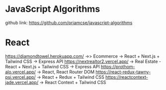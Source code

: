 JavaScript Algorithms
===

github link: https://github.com/priamcse/javascript-algorithms


React
===

https://diamondtowel.herokuapp.com/ ->> Ecommerce -> React + Next.js + Tailwind CSS -> Express API
https://nextrealtor2.vercel.app/ -> Real Estate - React + Next.js + Tailwind CSS -> Express API
https://prothom-alo.vercel.app/ -> React, React Router DOM
https://react-redux-tawny-psi.vercel.app/ -> React + Redux + Tailwind CSS
https://reactcontext-jade.vercel.app/ -> React Context + Tailwind CSS
